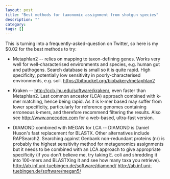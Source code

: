 ```yaml
---
layout: post
title: "Best methods for taxonomic assignment from shotgun species"
description: ""
category: 
tags: []
---
```


This is turning into a frequently-asked-question on Twitter, so here
is my $0.02 for the best methods to try:

* Metaphlan2 -- relies on mapping to taxon-defining genes. Works
  very well for well-characterised environments and species,
  e.g. human gut and pathogens. Search database is small so it is
  quite rapid. High specificity, potentially low sensitivity in
  poorly-characterised environments, e.g. soil.
  <https://bitbucket.org/biobakery/metaphlan2>

* Kraken -- <http://ccb.jhu.edu/software/kraken/>,
  even faster than Metaphlan2. Last common ancestor (LCA)
  approach combined with k-mer matching, hence being rapid. 
  As it is k-mer based may suffer from lower specificity,
  particularly for reference genomes containing erroneous k-mers,
  and therefore recommend filtering the results. Also see
  <http://www.onecodex.com> for a web-based, ultra-fast version.

* DIAMOND combined with MEGAN for LCA -- DIAMOND is Daniel Huson's
  fast replacement for BLASTX. Other alternatives include RAPSearch2.
  Searching against Genbank non-redundant proteins (nr) is
  probably the highest sensitivity method for metagenomics
  assignments but it needs to be combined with an LCA approach
  to give appropriate specificity (if you don't believe me, try taking
  E. coli and shredding it into 100-mers and BLASTXing it and
  see how many taxa you retrieve).
  <http://ab.inf.uni-tuebingen.de/software/diamond/>
  <http://ab.inf.uni-tuebingen.de/software/megan5/>

